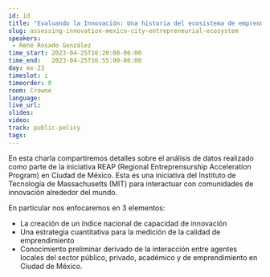 ```yaml
---
id: id
title: "Evaluando la Innovación: Una historia del ecosistema de emprendimiento en Ciudad de México"
slug: assessing-innovation-mexico-city-entrepreneurial-ecosystem
speakers:
 - René Rosado González
time_start: 2023-04-25T16:20:00-06:00
time_end:   2023-04-25T16:55:00-06:00
day: mx-23
timeslot: i
timeorder: 0
room: Crowne
language: 
live_url: 
slides: 
video: 
track: public-policy
tags:
---
```


En esta charla compartiremos detalles sobre el análisis de datos realizado como parte de la iniciativa REAP (Regional Entreprensurship Acceleration Program) en Ciudad de México. Esta es una iniciativa del Instituto de Tecnología de Massachusetts (MIT) para interactuar con comunidades de innovación alrededor del mundo.

En particular nos enfocaremos en 3 elementos: 
 * La creación de un índice nacional de capacidad de innovación
 * Una estrategia cuantitativa para la medición de la calidad de emprendimiento
 * Conocimiento preliminar derivado de la interacción entre agentes locales del sector público, privado, académico y de emprendimiento en Ciudad de México.
